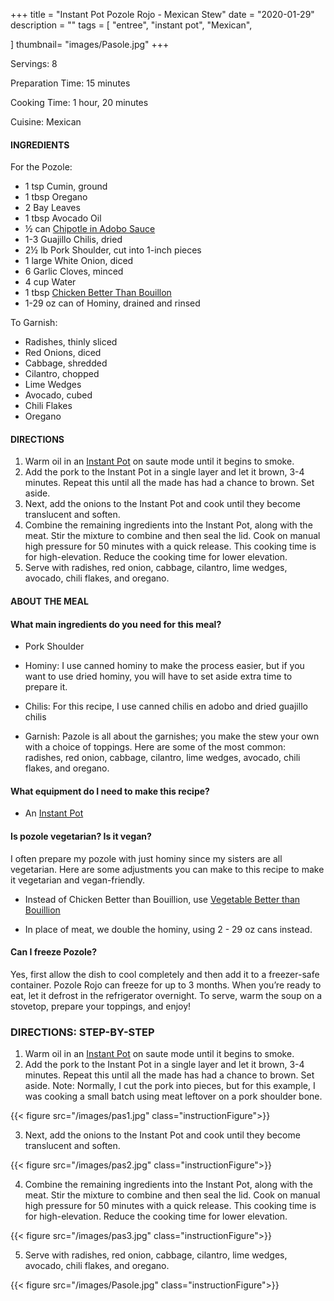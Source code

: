 +++
title = "Instant Pot Pozole Rojo - Mexican Stew"
date = "2020-01-29"
description = ""
tags = [
    "entree",
    "instant pot",
    "Mexican",
    
]
thumbnail= "images/Pasole.jpg"
+++

Servings: 8 <!--more-->

Preparation Time: 15 minutes 

Cooking Time: 1 hour, 20 minutes 

Cuisine: Mexican

#### INGREDIENTS 

For the Pozole: 

* 1 tsp Cumin, ground 
* 1 tbsp Oregano
* 2 Bay Leaves 
* 1 tbsp Avocado Oil 
* ½ can [Chipotle in Adobo Sauce](https://amzn.to/2OIJBTR)
* 1-3 Guajillo Chilis, dried
* 2½ lb Pork Shoulder, cut into 1-inch pieces 
* 1 large White Onion, diced 
* 6 Garlic Cloves, minced 
* 4 cup Water
* 1 tbsp [Chicken Better Than Bouillon](https://amzn.to/3uFvZt3) 
* 1-29 oz can of Hominy, drained and rinsed 

To Garnish: 

* Radishes, thinly sliced
* Red Onions, diced 
* Cabbage, shredded     
* Cilantro, chopped  
* Lime Wedges 
* Avocado, cubed 
* Chili Flakes 
* Oregano 
  
#### DIRECTIONS 

1. Warm oil in an [Instant Pot](https://amzn.to/3qfNYCZ) on saute mode until it begins to smoke. 
2. Add the pork to the Instant Pot in a single layer and let it brown, 3-4 minutes. Repeat this until all the made has had a chance to brown. Set aside. 
3. Next, add the onions to the Instant Pot and cook until they become translucent and soften. 
4. Combine the remaining ingredients into the Instant Pot, along with the meat. Stir the mixture to combine and then seal the lid. Cook on manual high pressure for 50 minutes with a quick release. This cooking time is for high-elevation. Reduce the cooking time for lower elevation. 
5. Serve with radishes, red onion, cabbage, cilantro, lime wedges, avocado, chili flakes, and oregano.    

#### ABOUT THE MEAL 

#### What main ingredients do you need for this meal?

* Pork Shoulder

* Hominy: I use canned hominy to make the process easier, but if you want to use dried hominy, you will have to set aside extra time to prepare it.

* Chilis: For this recipe, I use canned chilis en adobo and dried guajillo chilis

* Garnish: Pazole is all about the garnishes; you make the stew your own with a choice of toppings. Here are some of the most common: radishes, red onion, cabbage, cilantro, lime wedges, avocado, chili flakes, and oregano.  

#### What equipment do I need to make this recipe?

* An [Instant Pot](https://amzn.to/3taIo6v)

#### Is pozole vegetarian? Is it vegan?

I often prepare my pozole with just hominy since my sisters are all vegetarian. Here are some adjustments you can make to this recipe to make it vegetarian and vegan-friendly. 

* Instead of Chicken Better than Bouillion, use [Vegetable Better than Bouillion](https://amzn.to/3dZTYx1)

* In place of meat, we double the hominy, using 2 - 29 oz cans instead.   

#### Can I freeze Pozole? 

Yes, first allow the dish to cool completely and then add it to a freezer-safe container. Pozole Rojo can freeze for up to 3 months. When you’re ready to eat, let it defrost in the refrigerator overnight. To serve, warm the soup on a stovetop, prepare your toppings, and enjoy! 

### DIRECTIONS: STEP-BY-STEP 

1. Warm oil in an [Instant Pot](https://amzn.to/3qfNYCZ) on saute mode until it begins to smoke. 
2. Add the pork to the Instant Pot in a single layer and let it brown, 3-4 minutes. Repeat this until all the made has had a chance to brown. Set aside. 
Note: Normally, I cut the pork into pieces, but for this example, I was cooking a small batch using meat leftover on a pork shoulder bone. 

{{< figure src="/images/pas1.jpg" class="instructionFigure">}}

3. Next, add the onions to the Instant Pot and cook until they become translucent and soften. 

{{< figure src="/images/pas2.jpg" class="instructionFigure">}}

4. Combine the remaining ingredients into the Instant Pot, along with the meat. Stir the mixture to combine and then seal the lid. Cook on manual high pressure for 50 minutes with a quick release. This cooking time is for high-elevation. Reduce the cooking time for lower elevation. 

{{< figure src="/images/pas3.jpg" class="instructionFigure">}}

5. Serve with radishes, red onion, cabbage, cilantro, lime wedges, avocado, chili flakes, and oregano.  

{{< figure src="/images/Pasole.jpg" class="instructionFigure">}}
